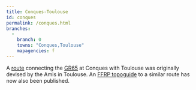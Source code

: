 ```yaml
---
title: Conques-Toulouse
id: conques
permalink: /conques.html
branches:
  -
    branch: 0
    towns: "Conques,Toulouse"
    mapagencies: f
---
```


A [route][0] connecting the [GR65][1] at Conques with Toulouse was originally devised by the Amis in Toulouse. An [FFRP topoguide][2] to a similar route has now also been published. 

[0]: http://conques.toulouse.free.fr/
[1]: puy.html
[2]: http://www.ffrandonnee.fr/boutique/topo-guide.aspx?ref=3646